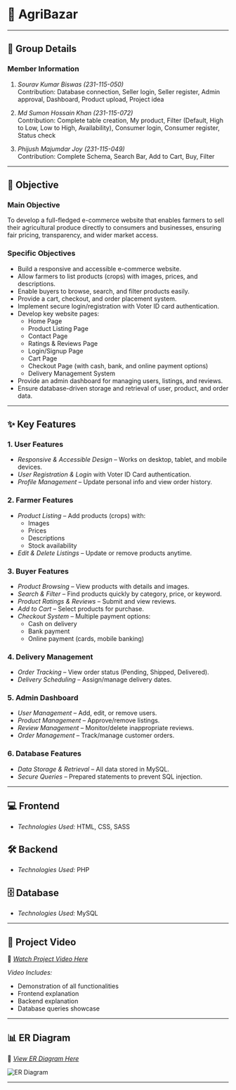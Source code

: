 # 📌 AgriBazar

---

## 👥 Group Details

### Member Information

1. *Sourav Kumar Biswas (231-115-050)*  
   Contribution: Database connection, Seller login, Seller register, Admin approval, Dashboard, Product upload, Project idea

2. *Md Sumon Hossain Khan (231-115-072)*  
   Contribution: Complete table creation, My product, Filter (Default, High to Low, Low to High, Availability), Consumer login, Consumer register, Status check

3. *Phijush Majumdar Joy (231-115-049)*  
   Contribution: Complete Schema, Search Bar, Add to Cart, Buy, Filter

---

## 🎯 Objective

### Main Objective
To develop a full-fledged e-commerce website that enables farmers to sell their agricultural produce directly to consumers and businesses, ensuring fair pricing, transparency, and wider market access.

### Specific Objectives
- Build a responsive and accessible e-commerce website.
- Allow farmers to list products (crops) with images, prices, and descriptions.
- Enable buyers to browse, search, and filter products easily.
- Provide a cart, checkout, and order placement system.
- Implement secure login/registration with Voter ID card authentication.
- Develop key website pages:
  - Home Page
  - Product Listing Page
  - Contact Page
  - Ratings & Reviews Page
  - Login/Signup Page
  - Cart Page
  - Checkout Page (with cash, bank, and online payment options)
  - Delivery Management System
- Provide an admin dashboard for managing users, listings, and reviews.
- Ensure database-driven storage and retrieval of user, product, and order data.

---

## ✨ Key Features

### 1. User Features
- *Responsive & Accessible Design* – Works on desktop, tablet, and mobile devices.
- *User Registration & Login* with Voter ID Card authentication.
- *Profile Management* – Update personal info and view order history.

### 2. Farmer Features
- *Product Listing* – Add products (crops) with:
  - Images
  - Prices
  - Descriptions
  - Stock availability
- *Edit & Delete Listings* – Update or remove products anytime.

### 3. Buyer Features
- *Product Browsing* – View products with details and images.
- *Search & Filter* – Find products quickly by category, price, or keyword.
- *Product Ratings & Reviews* – Submit and view reviews.
- *Add to Cart* – Select products for purchase.
- *Checkout System* – Multiple payment options:
  - Cash on delivery
  - Bank payment
  - Online payment (cards, mobile banking)

### 4. Delivery Management
- *Order Tracking* – View order status (Pending, Shipped, Delivered).
- *Delivery Scheduling* – Assign/manage delivery dates.

### 5. Admin Dashboard
- *User Management* – Add, edit, or remove users.
- *Product Management* – Approve/remove listings.
- *Review Management* – Monitor/delete inappropriate reviews.
- *Order Management* – Track/manage customer orders.

### 6. Database Features
- *Data Storage & Retrieval* – All data stored in MySQL.
- *Secure Queries* – Prepared statements to prevent SQL injection.

---

## 💻 Frontend
- *Technologies Used:* HTML, CSS, SASS

## 🛠 Backend
- *Technologies Used:* PHP

## 🗄 Database
- *Technologies Used:* MySQL

---

## 🎥 Project Video
📌 [*Watch Project Video Here*]([(https://youtu.be/YOCWALiFaLs?feature=shared)])  

*Video Includes:*
- Demonstration of all functionalities
- Frontend explanation
- Backend explanation
- Database queries showcase

---

## 📊 ER Diagram
📌 [*View ER Diagram Here*]((https://github.com/sumon2003/ER-Diagram))  

![ER Diagram](PUT-YOUR-ER-DIAGRAM-IMAGE-LINK-HERE)

---
